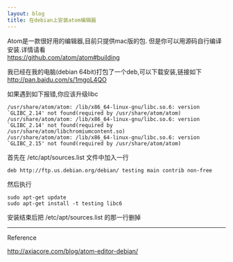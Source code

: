 ```yaml
---
layout: blog
title: 在debian上安装atom编辑器
---
```


Atom是一款很好用的编辑器,目前只提供mac版的包. 但是你可以用源码自行编译安装.详情请看  
https://github.com/atom/atom#building

我已经在我的电脑(debian 64bit)打包了一个deb,可以下载安装,链接如下  
http://pan.baidu.com/s/1mgoL4QO


如果遇到如下报错,你应该升级libc  
```shell
/usr/share/atom/atom: /lib/x86_64-linux-gnu/libc.so.6: version `GLIBC_2.14' not found(required by /usr/share/atom/atom)
/usr/share/atom/atom: /lib/x86_64-linux-gnu/libc.so.6: version `GLIBC_2.14' not found(required by /usr/share/atom/libchromiumcontent.so)
/usr/share/atom/atom: /lib/x86_64-linux-gnu/libc.so.6: version `GLIBC_2.15' not found(required by /usr/share/atom/atom)
```

首先在 /etc/apt/sources.list 文件中加入一行  
```
deb http://ftp.us.debian.org/debian/ testing main contrib non-free
```

然后执行  
```
sudo apt-get update
sudo apt-get install -t testing libc6
```

安装结束后把 /etc/apt/sources.list 的那一行删掉

---
Reference

http://axiacore.com/blog/atom-editor-debian/
